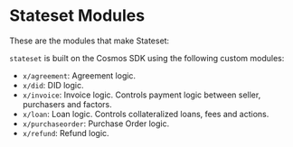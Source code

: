 # Stateset Modules

These are the modules that make Stateset:

`stateset` is built on the Cosmos SDK using the following custom modules:

- `x/agreement`: Agreement logic.
- `x/did`: DID logic.
- `x/invoice`: Invoice logic. Controls payment logic between seller, purchasers and factors.
- `x/loan`: Loan logic. Controls collateralized loans, fees and actions.
- `x/purchaseorder`: Purchase Order logic.
- `x/refund`: Refund logic.